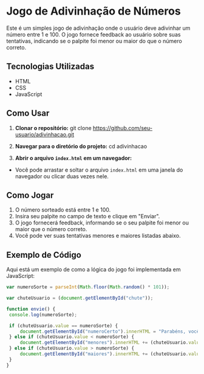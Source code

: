 # Jogo de Adivinhação de Números

Este é um simples jogo de adivinhação onde o usuário deve adivinhar um número entre 1 e 100. O jogo fornece feedback ao usuário sobre suas tentativas, indicando se o palpite foi menor ou maior do que o número correto.

## Tecnologias Utilizadas

- HTML
- CSS
- JavaScript


## Como Usar

1. **Clonar o repositório:**
git clone https://github.com/seu-usuario/adivinhacao.git

2. **Navegar para o diretório do projeto:**
cd adivinhacao

3. **Abrir o arquivo `index.html` em um navegador:**
- Você pode arrastar e soltar o arquivo `index.html` em uma janela do navegador ou clicar duas vezes nele.

## Como Jogar

1. O número sorteado está entre 1 e 100.
2. Insira seu palpite no campo de texto e clique em "Enviar".
3. O jogo fornecerá feedback, informando se o seu palpite foi menor ou maior que o número correto.
4. Você pode ver suas tentativas menores e maiores listadas abaixo.

## Exemplo de Código

Aqui está um exemplo de como a lógica do jogo foi implementada em JavaScript:

```javascript
var numeroSorte = parseInt(Math.floor(Math.random() * 101));

var chuteUsuario = (document.getElementById("chute"));

function envie() {
 console.log(numeroSorte);

 if (chuteUsuario.value == numeroSorte) {
     document.getElementById("numeroCerto").innerHTML = "Parabéns, você acertou!";
 } else if (chuteUsuario.value < numeroSorte) {
     document.getElementById("menores").innerHTML += (chuteUsuario.value + " ");
 } else if (chuteUsuario.value > numeroSorte) {
     document.getElementById("maiores").innerHTML += (chuteUsuario.value + " ");
 }
}

